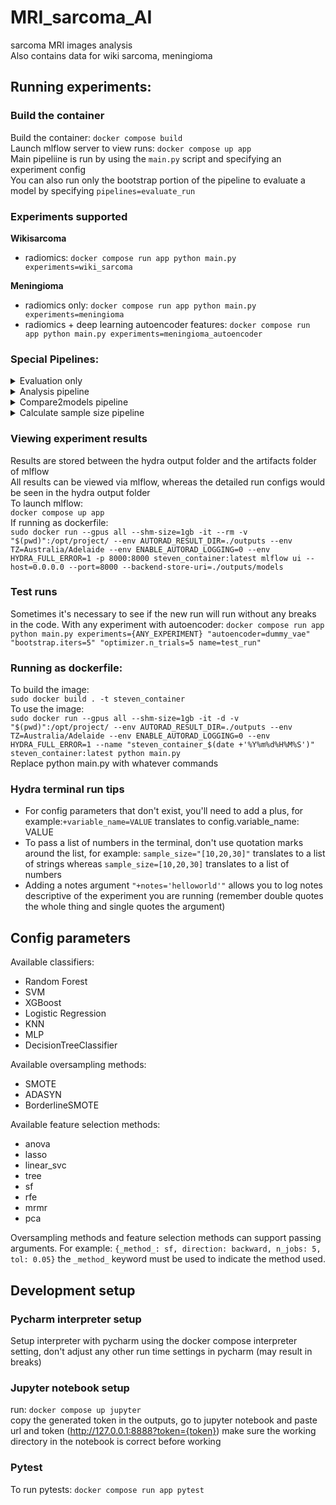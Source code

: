 # MRI_sarcoma_AI
sarcoma MRI images analysis\
Also contains data for wiki sarcoma, meningioma

## Running experiments:
### Build the container
Build the container: `docker compose build`\
Launch mlflow server to view runs: `docker compose up app`\
Main pipeliine is run by using the `main.py` script and specifying an experiment config\
You can also run only the bootstrap portion of the pipeline to evaluate a model by specifying `pipelines=evaluate_run`

### Experiments supported
**Wikisarcoma**
 - radiomics: `docker compose run app python main.py experiments=wiki_sarcoma`

**Meningioma**
 - radiomics only: `docker compose run app python main.py experiments=meningioma`
 - radiomics + deep learning autoencoder features: `docker compose run app python main.py experiments=meningioma_autoencoder`

### Special Pipelines:
<details>
<summary>Evaluation only</summary>
<code>docker compose run app python main.py experiments=meningioma pipeline._target_=src.pipeline.evaluate_run</code><br>
Accepts a `run_id` argument to analyse a specific run, or it'll analyse the last run of the experiment name in the config
</details>
<details>
<summary>Analysis pipeline</summary>
<code>docker compose run app python main.py experiments=meningioma pipeline._target_=src.pipeline.run_analysis
</code><br>
Accepts a run_id argument to analyze a specific run, or it'll analyze the last run of the experiment name in the config.
</details>
<details>
<summary>Compare2models pipeline</summary>
<code>docker compose run app python main.py experiments=meningioma pipelines=compare2models model1_run_id=??? model2_run_id=???
</code><br>
Requires specifying `model1_run_id` and `model2_run_id` to get the model and dataset artifacts
</details>
<details>
<summary>Calculate sample size pipeline</summary>
<code>docker compose run app python main.py experiments=meningioma pipeline._target_=src.pipeline.get_sample_size +sample_sizes=[115,110,100,90,80,70,60,50,40,30,20]
</code><br>
Requires specifying `model1_run_id` and `model2_run_id` to get the model and dataset artifacts
</details>


### Viewing experiment results
Results are stored between the hydra output folder and the artifacts folder of mlflow\
All results can be viewed via mlflow, whereas the detailed run configs would be seen in the hydra output folder\
To launch mlflow:\
`docker compose up app`\
If running as dockerfile:\
`sudo docker run --gpus all --shm-size=1gb -it --rm -v "$(pwd)":/opt/project/ --env AUTORAD_RESULT_DIR=./outputs --env TZ=Australia/Adelaide --env ENABLE_AUTORAD_LOGGING=0 --env HYDRA_FULL_ERROR=1 -p 8000:8000 steven_container:latest mlflow ui --host=0.0.0.0 --port=8000 --backend-store-uri=./outputs/models`

### Test runs

Sometimes it's necessary to see if the new run will run without any breaks in the code.
 With any experiment with autoencoder: `docker compose run app python main.py experiments={ANY_EXPERIMENT} "autoencoder=dummy_vae" "bootstrap.iters=5" "optimizer.n_trials=5 name=test_run"`

### Running as dockerfile:
To build the image:\
`sudo docker build . -t steven_container`\
To use the image:\
`sudo docker run --gpus all --shm-size=1gb -it -d -v "$(pwd)":/opt/project/ --env AUTORAD_RESULT_DIR=./outputs --env TZ=Australia/Adelaide --env ENABLE_AUTORAD_LOGGING=0 --env HYDRA_FULL_ERROR=1 --name "steven_container_$(date +'%Y%m%d%H%M%S')" steven_container:latest python main.py`\
Replace python main.py with whatever commands

### Hydra terminal run tips
 - For config parameters that don't exist, you'll need to add a plus, for example:`+variable_name=VALUE` translates to config.variable_name: VALUE
 - To pass a list of numbers in the terminal, don't use quotation marks around the list, for example: `sample_size="[10,20,30]"` translates to a list of strings whereas `sample_size=[10,20,30]` translates to a list of numbers
 - Adding a notes argument `"+notes='helloworld'"` allows you to log notes descriptive of the experiment you are running (remember double quotes the whole thing and single quotes the argument)

 ## Config parameters
 Available classifiers:
- Random Forest
- SVM
- XGBoost
- Logistic Regression
- KNN
- MLP
- DecisionTreeClassifier

Available oversampling methods:
- SMOTE
- ADASYN
- BorderlineSMOTE

Available feature selection methods:
- anova
- lasso
- linear_svc
- tree
- sf
- rfe
- mrmr
- pca

Oversampling methods and feature selection methods can support passing arguments. For example: `{_method_: sf, direction: backward, n_jobs: 5, tol: 0.05}` the `_method_` keyword must be used to indicate the method used.
## Development setup ##

### Pycharm interpreter setup
Setup interpreter with pycharm using the docker compose interpreter setting, don't adjust any other run time settings 
in pycharm (may result in breaks)
### Jupyter notebook setup
run: `docker compose up jupyter`\
copy the generated token in the outputs, go to jupyter notebook and paste url and token (http://127.0.0.1:8888?token={token})
make sure the working directory in the notebook is correct before working
### Pytest
To run pytests: `docker compose run app pytest`

